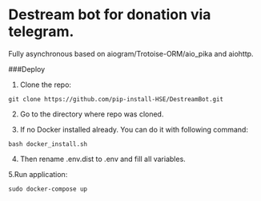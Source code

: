 # Destream bot for donation via telegram.

Fully asynchronous based on aiogram/Trotoise-ORM/aio_pika and aiohttp.

###Deploy
1. Clone the repo:
```
git clone https://github.com/pip-install-HSE/DestreamBot.git
```
2. Go to the directory where repo was cloned.

3. If no Docker installed already. You can do it with following command:
```
bash docker_install.sh
```
4. Then rename .env.dist to .env and fill all variables.

5.Run application:
```
sudo docker-compose up
```
